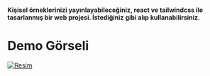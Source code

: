 #### Kişisel örneklerinizi yayınlayabileceğiniz, react ve tailwindcss ile tasarlanmış bir web projesi. İstediğiniz gibi alıp kullanabilirsiniz.

# Demo Görseli

[![Resim](https://i.imgur.com/qiwjwOT.png)](https://kececi.me)
